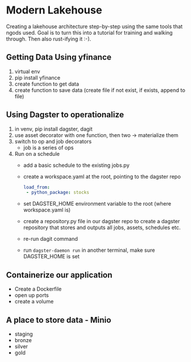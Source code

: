 # Modern Lakehouse

Creating a lakehouse architecture step-by-step using the same tools that ngods used. Goal is to turn this into a tutorial for training and walking through. Then also rust-ifying it :-).

## Getting Data Using yfinance

1. virtual env
2. pip install yfinance
3. create function to get data
4. create function to save data (create file if not exist, if exists, append to file)

## Using Dagster to operationalize

1. in venv, pip install dagster, dagit
2. use asset decorator with one function, then two -> materialize them
3. switch to op and job decorators
   - job is a series of ops
4. Run on a schedule
   - add a basic schedule to the existing jobs.py
   - create a workspace.yaml at the root, pointing to the dagster repo

      ```yaml
      load_from:
       - python_package: stocks
      ```

   - set DAGSTER_HOME environment variable to the root (where workspace.yaml is)
   - create a repository.py file in our dagster repo to create a dagster repository that stores and outputs all jobs, assets, schedules etc.
   - re-run dagit command
   - run `dagster-daemon run` in another terminal, make sure DAGSTER_HOME is set

## Containerize our application

- Create a Dockerfile
- open up ports
- create a volume

## A place to store data - Minio

- staging
- bronze
- silver
- gold

